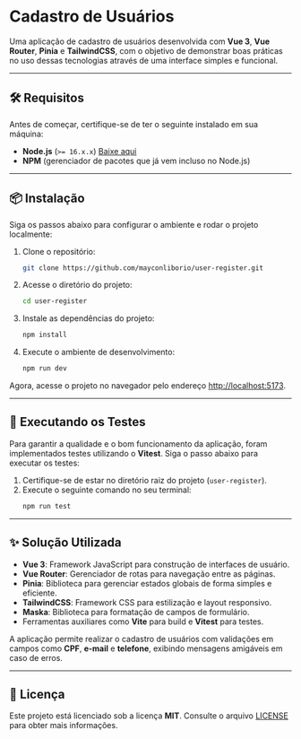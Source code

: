 # Cadastro de Usuários

Uma aplicação de cadastro de usuários desenvolvida com **Vue 3**, **Vue Router**, **Pinia** e **TailwindCSS**, com o
objetivo de demonstrar boas práticas no uso dessas tecnologias através de uma interface simples e funcional.

---

## 🛠️ Requisitos

Antes de começar, certifique-se de ter o seguinte instalado em sua máquina:

- **Node.js** (`>= 16.x.x`) [Baixe aqui](https://nodejs.org/)
- **NPM** (gerenciador de pacotes que já vem incluso no Node.js)

---

## 📦 Instalação

Siga os passos abaixo para configurar o ambiente e rodar o projeto localmente:

1. Clone o repositório:
   ```bash
   git clone https://github.com/mayconliborio/user-register.git
   ```
2. Acesse o diretório do projeto:
   ```bash
   cd user-register
   ```
3. Instale as dependências do projeto:
   ```bash
   npm install
   ```
4. Execute o ambiente de desenvolvimento:
   ```bash
   npm run dev
   ```

Agora, acesse o projeto no navegador pelo endereço [http://localhost:5173](http://localhost:5173).

---

## 🧪 Executando os Testes

Para garantir a qualidade e o bom funcionamento da aplicação, foram implementados testes utilizando o **Vitest**. Siga o
passo abaixo para executar os testes:

1. Certifique-se de estar no diretório raiz do projeto (`user-register`).
2. Execute o seguinte comando no seu terminal:
   ```bash
   npm run test

---

## ✨ Solução Utilizada

- **Vue 3**: Framework JavaScript para construção de interfaces de usuário.
- **Vue Router**: Gerenciador de rotas para navegação entre as páginas.
- **Pinia**: Biblioteca para gerenciar estados globais de forma simples e eficiente.
- **TailwindCSS**: Framework CSS para estilização e layout responsivo.
- **Maska**: Biblioteca para formatação de campos de formulário.
- Ferramentas auxiliares como **Vite** para build e **Vitest** para testes.

A aplicação permite realizar o cadastro de usuários com validações em campos como **CPF**, **e-mail** e **telefone**,
exibindo mensagens amigáveis em caso de erros.

---

## 📝 Licença

Este projeto está licenciado sob a licença **MIT**. Consulte o arquivo [LICENSE](./LICENSE) para obter mais informações.